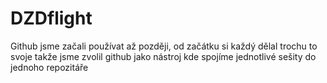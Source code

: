 # DZDflight
Github jsme začali používat až později, od začátku si každý dělal trochu to svoje takže jsme zvolil github jako nástroj kde spojíme jednotlivé sešity do jednoho repozitáře
